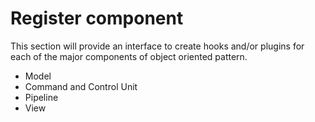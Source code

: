 # Register component

This section will provide an interface to create hooks and/or plugins for each of the major components of object oriented pattern.

* Model
* Command and Control Unit
* Pipeline
* View

